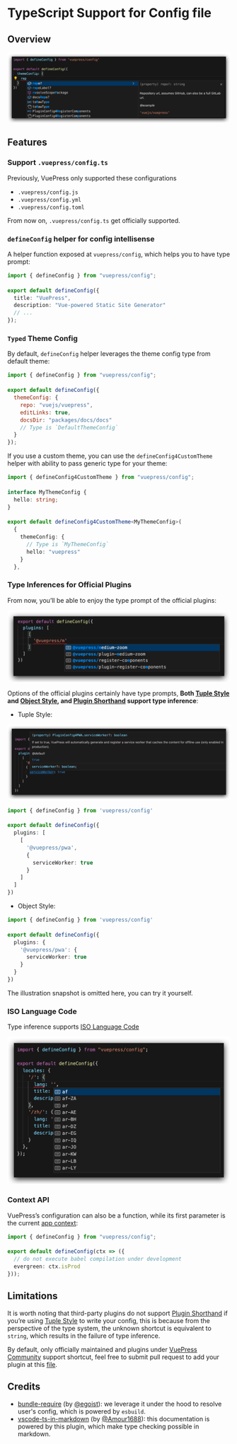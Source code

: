 # TypeScript Support for Config file

## Overview

![](./assets/1.9-overview.png)

## Features

### Support `.vuepress/config.ts`

Previously, VuePress only supported these configurations

- `.vuepress/config.js`
- `.vuepress/config.yml`
- `.vuepress/config.toml`

From now on, `.vuepress/config.ts` get officially supported.

### `defineConfig` helper for config intellisense

A helper function exposed at `vuepress/config`, which helps you to have type prompt:

```ts
import { defineConfig } from "vuepress/config";

export default defineConfig({
  title: "VuePress",
  description: "Vue-powered Static Site Generator"
  // ...
});
```

### `Typed` Theme Config

By default, `defineConfig` helper leverages the theme config type from default theme:

```js
import { defineConfig } from "vuepress/config";

export default defineConfig({
  themeConfig: {
    repo: "vuejs/vuepress",
    editLinks: true,
    docsDir: "packages/docs/docs"
    // Type is `DefaultThemeConfig`
  }
});
```

If you use a custom theme, you can use the `defineConfig4CustomTheme` helper with ability to pass generic type for your theme:

```ts
import { defineConfig4CustomTheme } from "vuepress/config";

interface MyThemeConfig {
  hello: string;
}

export default defineConfig4CustomTheme<MyThemeConfig>(
  {
    themeConfig: {
      // Type is `MyThemeConfig`
      hello: "vuepress"
    }
  },
```

### Type Inferences for Official Plugins

From now, you’ll be able to enjoy the type prompt of the official plugins:

![](./assets/1.9-official-plugin-tuple-usage.png)

Options of the official plugins certainly have type prompts, **Both [Tuple Style](https://vuepress.vuejs.org/plugin/using-a-plugin.html#plugin-options) and [Object Style](https://vuepress.vuejs.org/plugin/using-a-plugin.html#plugin-options), and [Plugin Shorthand](https://vuepress.vuejs.org/plugin/using-a-plugin.html#plugin-shorthand) support type inference**:

- Tuple Style:

![](./assets/1.9-official-plugin-options.png)

```ts
import { defineConfig } from 'vuepress/config'

export default defineConfig({
  plugins: [
    [
      '@vuepress/pwa',
      {
        serviceWorker: true
      }
    ]
  ]
})
```

- Object Style:

```ts
import { defineConfig } from 'vuepress/config'

export default defineConfig({
  plugins: {
    '@vuepress/pwa': {
      serviceWorker: true
    }
  }
})
```

The illustration snapshot is omitted here, you can try it yourself.


### ISO Language Code

Type inference supports [ISO Language Code](http://www.lingoes.net/en/translator/langcode.htm)

![](./assets/1.9-lang.png)


### Context API

VuePress’s configuration can also be a function, while its first parameter is the current [app context](https://vuepress.vuejs.org/plugin/context-api.html#context-api):

```ts
import { defineConfig } from "vuepress/config";

export default defineConfig(ctx => ({
  // do not execute babel compilation under development
  evergreen: ctx.isProd
}));
```

## Limitations

It is worth noting that third-party plugins do not support [Plugin Shorthand](https://vuepress.vuejs.org/plugin/using-a-plugin.html#plugin-shorthand) if you’re using [Tuple Style](https://vuepress.vuejs.org/plugin/using-a-plugin.html#plugin-options) to write your config, this is because from the perspective of the type system, the unknown shortcut is equivalent to `string`, which results in the failure of type inference.

By default, only officially maintained and plugins under [VuePress Community](https://vuepress-community.netlify.app/en/) support shortcut, feel free to submit pull request to add your plugin at this [file](https://github.com/vuejs/vuepress/blob/master/packages/vuepress/types/third-party-plugins.ts).



## Credits

- [bundle-require](https://github.com/egoist/bundle-require) (by [@egoist](https://github.com/egoist)): we leverage it under the hood to resolve user's config, which is powered by `esbuild`.
- [vscode-ts-in-markdown](https://github.com/Amour1688/vscode-ts-in-markdown) (by [@Amour1688](https://github.com/Amour1688)): this documentation is powered by this plugin, which make type checking possible in markdown.
